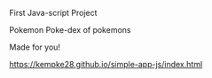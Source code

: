 First Java-script Project

Pokemon Poke-dex of pokemons 

Made for you!


https://kempke28.github.io/simple-app-js/index.html
